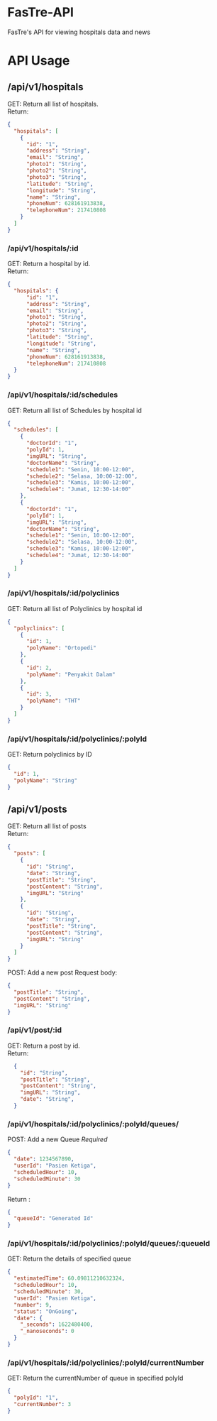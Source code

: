 # FasTre-API  
FasTre's API for viewing hospitals data and news  

# API Usage  

## /api/v1/hospitals  
GET: Return all list of hospitals.  
Return:
```json
{
  "hospitals": [
    {
      "id": "1",
      "address": "String",
      "email": "String",
      "photo1": "String",
      "photo2": "String",
      "photo3": "String",
      "latitude": "String",
      "longitude": "String",
      "name": "String",
      "phoneNum": 628161913838,
      "telephoneNum": 217410808
    }
  ]
}
```

### /api/v1/hospitals/:id

GET: Return a hospital by id.  
Return:
```json
{
  "hospitals": {
      "id": "1",
      "address": "String",
      "email": "String",
      "photo1": "String",
      "photo2": "String",
      "photo3": "String",
      "latitude": "String",
      "longitude": "String",
      "name": "String",
      "phoneNum": 628161913838,
      "telephoneNum": 217410808
  }
}
```


### /api/v1/hospitals/:id/schedules
GET: Return all list of Schedules by hospital id
```json
{
  "schedules": [
    {
      "doctorId": "1",
      "polyId": 1,
      "imgURL": "String",
      "doctorName": "String",
      "schedule1": "Senin, 10:00-12:00",
      "schedule2": "Selasa, 10:00-12:00",
      "schedule3": "Kamis, 10:00-12:00",
      "schedule4": "Jumat, 12:30-14:00"
    },
    {
      "doctorId": "1",
      "polyId": 1,
      "imgURL": "String",
      "doctorName": "String",
      "schedule1": "Senin, 10:00-12:00",
      "schedule2": "Selasa, 10:00-12:00",
      "schedule3": "Kamis, 10:00-12:00",
      "schedule4": "Jumat, 12:30-14:00"
    }
  ]
}
```

### /api/v1/hospitals/:id/polyclinics
GET: Return all list of Polyclinics by hospital id
```json
{
  "polyclinics": [
    {
      "id": 1,
      "polyName": "Ortopedi"
    },
    {
      "id": 2,
      "polyName": "Penyakit Dalam"
    },
    {
      "id": 3,
      "polyName": "THT"
    }
  ]
}
```

### /api/v1/hospitals/:id/polyclinics/:polyId
GET: Return polyclinics by ID
```json
{
  "id": 1,
  "polyName": "String"
}
```



## /api/v1/posts  

GET: Return all list of posts  
Return:
```json
{
  "posts": [
    {
      "id": "String",
      "date": "String",
      "postTitle": "String",
      "postContent": "String",
      "imgURL": "String"
    },
    {
      "id": "String",
      "date": "String",
      "postTitle": "String",
      "postContent": "String",
      "imgURL": "String"
    }
  ]
}
```




POST: Add a new post
Request body:
```json
{
  "postTitle": "String",
  "postContent": "String",
  "imgURL": "String"
}
```


### /api/v1/post/:id  

GET: Return a post by id.  
Return: 
```json
  {
    "id": "String",
    "postTitle": "String",
    "postContent": "String",
    "imgURL": "String",
    "date": "String",
  }
```


### /api/v1/hospitals/:id/polyclinics/:polyId/queues/
POST: Add a new Queue
*Required*
```json
{
  "date": 1234567890,
  "userId": "Pasien Ketiga",
  "scheduledHour": 10,
  "scheduledMinute": 30
}
```
Return :
```json
{
  "queueId": "Generated Id"
}
```

### /api/v1/hospitals/:id/polyclinics/:polyId/queues/:queueId
GET: Return the details of specified queue
```json
{
  "estimatedTime": 60.09811210632324,
  "scheduledHour": 10,
  "scheduledMinute": 30,
  "userId": "Pasien Ketiga",
  "number": 9,
  "status": "OnGoing",
  "date": {
    "_seconds": 1622480400,
    "_nanoseconds": 0
  }
}
```

### /api/v1/hospitals/:id/polyclinics/:polyId/currentNumber
GET: Return the currentNumber of queue in specified polyId
```json
{
  "polyId": "1",
  "currentNumber": 3
}
```